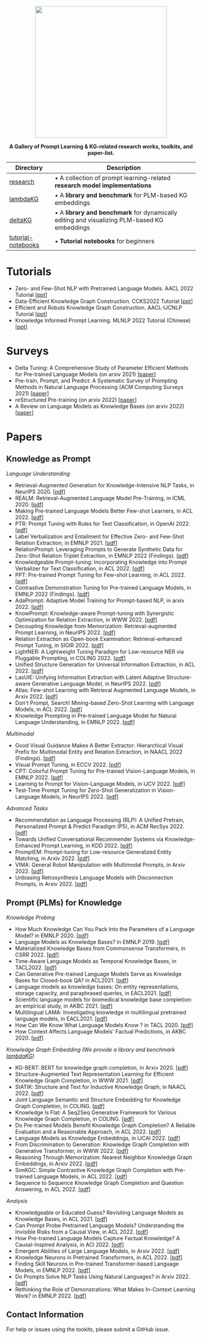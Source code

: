 <div align="center">

<img src="https://github.com/zjunlp/PromptKG/blob/main/resources/logo.svg" width="350px">



 **A Gallery of Prompt Learning & KG-related research works, toolkits, and paper-list.** 
</div>

| Directory | Description |
|-----------|-------------|
| [research](research) | • A collection of prompt learning-related **research model implementations** |
| [lambdaKG](lambdaKG) | • A **library and benchmark** for PLM-based KG embeddings |
| [deltaKG](deltaKG) | • A **library and benchmark** for dynamically editing and visualizing PLM-based KG embeddings |
| [tutorial-notebooks](tutorial-notebooks) | • **Tutorial notebooks** for beginners |

# Tutorials

- Zero- and Few-Shot NLP with Pretrained Language Models. AACL 2022 Tutorial  \[[ppt](https://github.com/allenai/acl2022-zerofewshot-tutorial)\] 
- Data-Efficient Knowledge Graph Construction. CCKS2022 Tutorial  \[[ppt](https://drive.google.com/drive/folders/1xqeREw3dSiw-Y1rxLDx77r0hGUvHnuuE)\] 
- Efficient and Robuts Knowledge Graph Construction. AACL-IJCNLP Tutorial  \[[ppt](https://github.com/NLP-Tutorials/AACL-IJCNLP2022-KGC-Tutorial)\] 
- Knowledge Informed Prompt Learning. MLNLP 2022 Tutorial (Chinese) \[[ppt](https://person.zju.edu.cn/person/attachments/2022-11/01-1668830598-859129.pdf)\] 

# Surveys

* Delta Tuning: A Comprehensive Study of Parameter Efficient Methods for Pre-trained Language Models  (on arxiv 2021) \[[paper](https://arxiv.org/abs/2203.06904)\]
* Pre-train, Prompt, and Predict: A Systematic Survey of Prompting Methods in Natural Language Processing  (ACM Computing Surveys 2021) \[[paper](https://arxiv.org/abs/2107.13586)\]
* reStructured Pre-training (on arxiv 2022) \[[paper](https://arxiv.org/abs/2206.11147)\]
* A Review on Language Models as Knowledge Bases  (on arxiv 2022) \[[paper](https://arxiv.org/abs/2204.06031)\]

# Papers

## Knowledge as Prompt

*Language Understanding*

- Retrieval-Augmented Generation for Knowledge-Intensive NLP Tasks, in NeurIPS 2020.  [\[pdf\]](https://arxiv.org/abs/2005.11401)
- REALM: Retrieval-Augmented Language Model Pre-Training, in ICML 2020.  [\[pdf\]](https://arxiv.org/abs/2002.08909)
- Making Pre-trained Language Models Better Few-shot Learners, in ACL 2022. [\[pdf\]](https://aclanthology.org/2021.acl-long.295/)
- PTR: Prompt Tuning with Rules for Text Classification, in OpenAI 2022. [\[pdf\]](https://arxiv.org/pdf/2105.11259.pdf)
- Label Verbalization and Entailment for Effective Zero- and Few-Shot Relation Extraction, in EMNLP 2021. [\[pdf\]](https://aclanthology.org/2021.emnlp-main.92.pdf)
- RelationPrompt: Leveraging Prompts to Generate Synthetic Data for Zero-Shot Relation Triplet Extraction, in EMNLP 2022 (Findings). [\[pdf\]](https://arxiv.org/abs/2203.09101)
- Knowledgeable Prompt-tuning: Incorporating Knowledge into Prompt Verbalizer for Text Classification, in ACL 2022. [\[pdf\]](https://arxiv.org/abs/2108.02035)
- PPT: Pre-trained Prompt Tuning for Few-shot Learning, in ACL 2022. [\[pdf\]](https://arxiv.org/abs/2109.04332)
- Contrastive Demonstration Tuning for Pre-trained Language Models, in EMNLP 2022 (Findings). [\[pdf\]](https://arxiv.org/abs/2204.04392)
- AdaPrompt: Adaptive Model Training for Prompt-based NLP, in arxiv 2022. [\[pdf\]](https://arxiv.org/abs/2202.04824)
- KnowPrompt: Knowledge-aware Prompt-tuning with Synergistic Optimization for Relation Extraction, in WWW 2022. [\[pdf\]](https://arxiv.org/abs/2104.07650)
- Decoupling Knowledge from Memorization: Retrieval-augmented Prompt Learning, in NeurIPS 2022. [\[pdf\]](https://arxiv.org/abs/2205.14704)
- Relation Extraction as Open-book Examination: Retrieval-enhanced Prompt Tuning, in SIGIR 2022. [\[pdf\]](https://arxiv.org/abs/2205.02355)
- LightNER: A Lightweight Tuning Paradigm for Low-resource NER via Pluggable Prompting, in COLING 2022. [\[pdf\]](https://aclanthology.org/2022.coling-1.209/)
- Unified Structure Generation for Universal Information Extraction, in ACL 2022. [\[pdf\]](https://aclanthology.org/2022.acl-long.395/)
- LasUIE: Unifying Information Extraction with Latent Adaptive Structure-aware Generative Language Model, in NeurIPS 2022. [\[pdf\]](https://openreview.net/forum?id=a8qX5RG36jd) 
- Atlas: Few-shot Learning with Retrieval Augmented Language Models, in Arxiv 2022. [\[pdf\]](https://arxiv.org/abs/2208.03299) 
- Don't Prompt, Search! Mining-based Zero-Shot Learning with Language Models, in ACL 2022. [\[pdf\]](https://arxiv.org/abs/2210.14803) 
- Knowledge Prompting in Pre-trained Language Model for Natural Language Understanding, in EMNLP 2022.  [\[pdf\]](https://arxiv.org/abs/2210.08536) 

*Multimodal*

- Good Visual Guidance Makes A Better Extractor: Hierarchical Visual Prefix for Multimodal Entity and Relation Extraction, in NAACL 2022 (Findings). [\[pdf\]](https://arxiv.org/pdf/2205.03521.pdf)
- Visual Prompt Tuning, in ECCV 2022. [\[pdf\]](https://arxiv.org/abs/2203.12119)
- CPT: Colorful Prompt Tuning for Pre-trained Vision-Language Models, in EMNLP 2022. [\[pdf\]](https://arxiv.org/abs/2109.11797)
- Learning to Prompt for Vision-Language Models, in IJCV 2022. [\[pdf\]](https://arxiv.org/abs/2109.01134)
- Test-Time Prompt Tuning for Zero-Shot Generalization in Vision-Language Models, in NeurIPS 2022.  [\[pdf\]](https://arxiv.org/abs/2209.07511) 

*Advanced Tasks*
- Recommendation as Language Processing (RLP): A Unified Pretrain, Personalized Prompt & Predict Paradigm (P5), in ACM RecSys 2022. [\[pdf\]](https://arxiv.org/abs/2203.13366) 
- Towards Unified Conversational Recommender Systems via Knowledge-Enhanced Prompt Learning, in KDD 2022.  [\[pdf\]](https://arxiv.org/abs/2206.09363) 
- PromptEM: Prompt-tuning for Low-resource Generalized Entity Matching, in Arxiv 2022. [\[pdf\]](https://arxiv.org/abs/2207.04802) 
- VIMA: General Robot Manipulation with Multimodal Prompts, in Arxiv 2022. [\[pdf\]](https://arxiv.org/abs/2210.03094)
- Unbiasing Retrosynthesis Language Models with Disconnection Prompts, in Arxiv 2022. [\[pdf\]](https://chemrxiv.org/engage/chemrxiv/article-details/6328d0b8ba8a6d04fc551df7)

## Prompt (PLMs) for Knowledge

*Knowledge Probing*

- How Much Knowledge Can You Pack Into the Parameters of a Language Model? in EMNLP 2020.  [\[pdf\]](https://aclanthology.org/2020.emnlp-main.437/)
- Language Models as Knowledge Bases? in EMNLP 2019. [\[pdf\]](https://aclanthology.org/D19-1250.pdf)
- Materialized Knowledge Bases from Commonsense Transformers, in CSRR 2022. [\[pdf\]](https://aclanthology.org/2022.csrr-1.5/)
- Time-Aware Language Models as Temporal Knowledge Bases, in TACL2022.  [\[pdf\]](https://aclanthology.org/2022.tacl-1.15/)
- Can Generative Pre-trained Language Models Serve as Knowledge Bases for Closed-book QA? in ACL2021.  [\[pdf\]](https://aclanthology.org/2021.acl-long.251/) 
- Language models as knowledge bases: On entity representations, storage capacity, and paraphrased queries, in EACL2021. [\[pdf\]](https://aclanthology.org/2021.eacl-main.153/)
- Scientific language models for biomedical knowledge base completion: an empirical study, in AKBC 2021. [\[pdf\]](https://arxiv.org/abs/2106.09700) 
- Multilingual LAMA: Investigating knowledge in multilingual pretrained language models, in  EACL2021. [\[pdf\]](https://aclanthology.org/2021.eacl-main.284/)
- How Can We Know What Language Models Know ? in TACL 2020. [\[pdf\]](https://aclanthology.org/2020.tacl-1.28/)
- How Context Affects Language Models' Factual Predictions, in AKBC 2020.  [\[pdf\]](https://arxiv.org/abs/2005.04611)
  
*Knowledge Graph Embedding (We provide a library and benchmark [lambdaKG](https://github.com/zjunlp/PromptKG/tree/main/lambdaKG))*

- KG-BERT: BERT for knowledge graph completion, in Arxiv 2020. [\[pdf\]](https://arxiv.org/abs/1909.03193)
- Structure-Augmented Text Representation Learning for Efficient Knowledge Graph Completion, in WWW 2021.  [\[pdf\]](https://arxiv.org/abs/2004.14781)
- StATIK: Structure and Text for Inductive Knowledge Graph, in NAACL 2022. [\[pdf\]](https://aclanthology.org/2022.findings-naacl.46/)
- Joint Language Semantic and Structure Embedding for Knowledge Graph Completion, in COLING.  [\[pdf\]](https://aclanthology.org/2022.coling-1.171/)
- Knowledge Is Flat: A Seq2Seq Generative Framework for Various Knowledge Graph Completion, in COLING.  [\[pdf\]](https://aclanthology.org/2022.coling-1.352/)
- Do Pre-trained Models Benefit Knowledge Graph Completion? A Reliable Evaluation and a Reasonable Approach, in ACL 2022.  [\[pdf\]](https://aclanthology.org/2022.findings-acl.282/)
- Language Models as Knowledge Embeddings, in IJCAI 2022.  [\[pdf\]](https://arxiv.org/abs/2206.12617)
- From Discrimination to Generation: Knowledge Graph Completion with Generative Transformer, in WWW 2022.  [\[pdf\]](https://arxiv.org/abs/2202.02113)
- Reasoning Through Memorization: Nearest Neighbor Knowledge Graph Embeddings, in Arxiv 2022.  [\[pdf\]](https://arxiv.org/abs/2201.05575)
- SimKGC: Simple Contrastive Knowledge Graph Completion with Pre-trained Language Models, in ACL 2022.  [\[pdf\]](https://arxiv.org/abs/2203.02167)
- Sequence to Sequence Knowledge Graph Completion and Question Answering, in ACL 2022.  [\[pdf\]](https://arxiv.org/abs/2203.10321)

*Analysis*

- Knowledgeable or Educated Guess? Revisiting Language Models as Knowledge Bases, in ACL 2021. [\[pdf\]](https://aclanthology.org/2021.acl-long.146/)
- Can Prompt Probe Pretrained Language Models? Understanding the Invisible Risks from a Causal View, in ACL 2022.  [\[pdf\]](https://arxiv.org/abs/2203.12258)
- How Pre-trained Language Models Capture Factual Knowledge? A Causal-Inspired Analysis, in ACl 2022. [\[pdf\]](https://arxiv.org/abs/2203.16747)
- Emergent Abilities of Large Language Models, in Arxiv 2022.  [\[pdf\]](https://arxiv.org/abs/2206.07682)
- Knowledge Neurons in Pretrained Transformers, in ACL 2022. [\[pdf\]](https://arxiv.org/abs/2104.08696)
- Finding Skill Neurons in Pre-trained Transformer-based Language Models, in EMNLP 2022.  [\[pdf\]](https://arxiv.org/abs/2211.07349)
- Do Prompts Solve NLP Tasks Using Natural Languages? in Arxiv 2022.  [\[pdf\]](https://arxiv.org/abs/2203.00902)
- Rethinking the Role of Demonstrations: What Makes In-Context Learning Work? in EMNLP 2022. [\[pdf\]](https://arxiv.org/abs/2202.12837)

## Contact Information

For help or issues using the tookits, please submit a GitHub issue.

